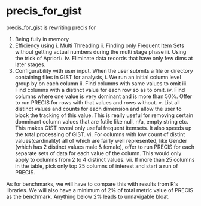 # precis_for_gist
precis_for_gist is rewriting precis for
1. Being fully in memory
2. Efficiency using
  i.   Multi Threading
  ii.  Finding only Frequent Item Sets without getting actual numbers during the multi stage phase
  iii. Using the trick of Apriori+
  iv.  Eliminate data records that have only few dims at later stages.
3. Configurability with user input. When the user submits a file or directory containing files in GIST for analysis,
  i.   We run an initial column level group by on each column
  ii.  Find columns with same values to omit
  iii. Find columns with a distinct value for each row so as to omit.
  iv.  Find columns where one value is very dominant and is more than 50%. Offer to run PRECIS for rows with that values and rows without.
  v.   List all distinct values and counts for each dimension and allow the user to block the tracking of this value. This is really useful for removing certain domninant column values that are futile like null, n/a, empty string etc. This makes GIST reveal only useful frequent itemsets. It also speeds up the total processing of GIST.
  vi.  For columns with low count of distint values(cardinality) all of which are fairly well represented, like Gender (which has 2 distinct values male & female), offer to run PRECIS for each separate sets of data for each value of the column. This would only apply to columns from 2 to 4 distinct values.
  vii. If more than 25 columns in the table, pick only top 25 columns of interest and start a run of PRECIS.
  
As for benchmarks, we will have to compare this with results from R's libraries. We will also have a minimum of 2% of total metric value of PRECIS as the benchmark. Anything below 2% leads to unnavigable bloat.
